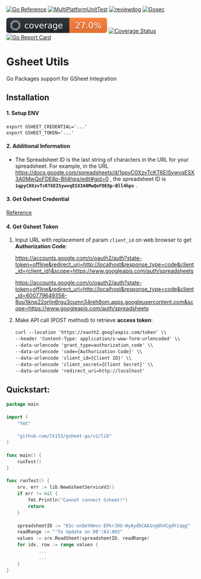 [![Go Reference](https://pkg.go.dev/badge/lk153/gsheet-go/markdown.svg)](https://pkg.go.dev/github.com/lk153/gsheet-go/v2)
[![MultiPlatformUnitTest](https://github.com/lk153/gsheet-go/actions/workflows/unit_test.yml/badge.svg)](https://github.com/lk153/gsheet-go/actions/workflows/unit_test.yml)
[![reviewdog](https://github.com/lk153/gsheet-go/actions/workflows/reviewdog.yml/badge.svg)](https://github.com/lk153/gsheet-go/actions/workflows/reviewdog.yml)
[![Gosec](https://github.com/lk153/gsheet-go/actions/workflows/gosec.yml/badge.svg)](https://github.com/lk153/gsheet-go/actions/workflows/gosec.yml)

[![Coverage](https://raw.githubusercontent.com/lk153/octocovs-central/main/badges/lk153/gsheet-go/coverage.svg)](https://github.com/lk153/octocovs-central)
[![Coverage Status](https://coveralls.io/repos/github/lk153/gsheet-go/badge.svg?branch=main)](https://coveralls.io/github/lk153/gsheet-go?branch=main)
[![Go Report Card](https://goreportcard.com/badge/github.com/lk153/gsheet-go/v2)](https://goreportcard.com/report/github.com/lk153/gsheet-go/v2)

# Gsheet Utils
Go Packages support for GSheet Integration

## Installation

#### 1. Setup ENV

    export GSHEET_CREDENTIAL='...'
    export GSHEET_TOKEN='...'

#### 2. Additional Information

* The Spreadsheet ID is the last string of characters in the URL for your spreadsheet. For example, in the URL https://docs.google.com/spreadsheets/d/1qpyC0XzvTcKT6EISywvqESX3A0MwQoFDE8p-Bll4hps/edit#gid=0 , the spreadsheet ID is **``1qpyC0XzvTcKT6EISywvqESX3A0MwQoFDE8p-Bll4hps``** .


#### 3. Get Gsheet Credential

[Reference](https://developers.google.com/sheets/api/quickstart/go#authorize_credentials_for_a_desktop_application)


#### 4. Get Gsheet Token

1. Input URL with replacement of param `client_id` on web browser to get **Authorization Code**:

    https://accounts.google.com/o/oauth2/auth?state-token=offline&redirect_uri=http://localhost&response_type=code&client_id={client_id}&scope=https://www.googleapis.com/auth/spreadsheets


	https://accounts.google.com/o/oauth2/auth?state-token=offline&redirect_uri=http://localhost&response_type=code&client_id=600779649356-8uu1iknp22orljn6rgu3oumn34reh8om.apps.googleusercontent.com&scope=https://www.googleapis.com/auth/spreadsheets


2. Make API call (POST method) to retrieve **access token**:

    `curl --location 'https://oauth2.googleapis.com/token' \\`<br>
    `--header 'Content-Type: application/x-www-form-urlencoded' \\`<br>
    `--data-urlencode 'grant_type=authorization_code' \\`<br>
    `--data-urlencode 'code={Authorization Code}' \\`<br>
    `--data-urlencode 'client_id={Client ID}' \\`<br>
    `--data-urlencode 'client_secret={Client Secret}' \\`<br>
    `--data-urlencode 'redirect_uri=http://localhost'`

## Quickstart:

```go
package main

import (
	"fmt"

	"github.com/lk153/gsheet-go/v2/lib"
)

func main() {
	runTest()
}

func runTest() {
	srv, err := lib.NewGsheetServiceV2()
	if err != nil {
		fmt.Println("Cannot connect Gsheet!")
		return
	}

	spreadsheetID := "01c-onQeYHmvc-EPkrJDU-WyAydbCAA1ng6hXCgdYiqqg"
	readRange := "'To Update on DB'!A3:AR3"
	values := srv.ReadSheet(spreadsheetID, readRange)
	for idx, row := range values {
            ...
            ...
	}
}
```
